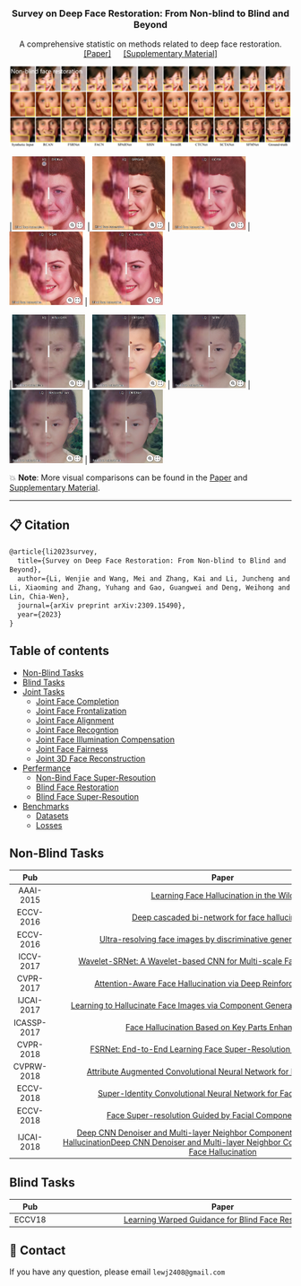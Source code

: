 <!-- PROJECT LOGO -->
<p align="center">
  <h3 align="center">Survey on Deep Face Restoration: From Non-blind to Blind and Beyond </h3>
  <p align="center">A comprehensive statistic on methods related to deep face restoration.
    <br />
    <a href="http://export.arxiv.org/pdf/2309.15490">[Paper]</a> &emsp;
    <a href="https://github.com/24wenjie-li/Awesome-Face-Restoration/blob/main/imgs/Supplementary.pdf">[Supplementary Material]</a>
  </p>
</p>

<p align="center">
  <img src="imgs/Non-blind.png">
</p>

|[<img src="imgs/Synthetic_DFDNet.png" height="131px"/>](https://imgsli.com/MjEwOTA4) | [<img src="imgs/Synthetic_GFPGAN.png" height="131px"/>](https://imgsli.com/MjEwOTA5) | [<img src="imgs/Synthetic_GCFSR.png" height="131px">](https://imgsli.com/MjEwOTEz) | [<img src="imgs/Synthetic_VGFR.png" height="131px"/>](https://imgsli.com/MjEwOTEy) | [<img src="imgs/Synthetic_CodeFormer.png" height="131px"/>](https://imgsli.com/MjEwOTEw)

|[<img src="imgs/Real_HiFaceGAN.png" height="131px"/>](https://imgsli.com/MjEwOTIx) | [<img src="imgs/Real_GFPGAN.png" height="131px"/>](https://imgsli.com/MjEwOTE4) | [<img src="imgs/Real_SGPN.png" height="131px">](https://imgsli.com/MjEwOTE3) | [<img src="imgs/Real_RestoreFormer.png" height="131px"/>](https://imgsli.com/MjEwOTE5) | [<img src="imgs/Real_DMDNet.png" height="131px"/>](https://imgsli.com/MjEwOTIw)

:boom: **Note**: More visual comparisons can be found in the <a href="http://export.arxiv.org/pdf/2309.15490">Paper</a> and <a href="https://github.com/24wenjie-li/Awesome-Face-Restoration/blob/main/imgs/Supplementary.pdf">Supplementary Material</a>.
  
---

## :clipboard: Citation

```
@article{li2023survey,
  title={Survey on Deep Face Restoration: From Non-blind to Blind and Beyond},
  author={Li, Wenjie and Wang, Mei and Zhang, Kai and Li, Juncheng and Li, Xiaoming and Zhang, Yuhang and Gao, Guangwei and Deng, Weihong and Lin, Chia-Wen},
  journal={arXiv preprint arXiv:2309.15490},
  year={2023}
}
```

## Table of contents
<!-- - [Survey paper](#survey-paper)
- [Table of contents](#table-of-contents) -->
- [Non-Blind Tasks](#non-blind-face-restoration)
- [Blind Tasks](#blind-face-restoration)
- [Joint Tasks](#joint-tasks)
  - [Joint Face Completion](#Joint-Face-Completion)
  - [Joint Face Frontalization](#Joint-Face-Frontalization)
  - [Joint Face Alignment](#Joint-Face-Alignment)
  - [Joint Face Recogntion](#Joint-Face-Recogntion)
  - [Joint Face Illumination Compensation](#Joint-Face-Illumination-Compensation)
  - [Joint Face Fairness](#Joint-Face-Fairness)
  - [Joint 3D Face Reconstruction](#Joint-3D-Face-Reconstruction)
- [Perfermance](#perfermance)
  - [Non-Bind Face Super-Resoution](#Non-blind-Face-Super-Resoution)
  - [Blind Face Restoration](#Blind-Face-Restoration)
  - [Blind Face Super-Resoution](#Blind-Face-Super-Resoution)
- [Benchmarks](#benchmarks)
  - [Datasets](#datasets)
  - [Losses](#loss)
 

## Non-Blind Tasks
|Pub<div style="width:60px">|Paper<div style="width:600px">|Technology<div style="width:100px">|
|:---:|:----:|:----:|
|AAAI-2015|<a href="https://ojs.aaai.org/index.php/AAAI/article/download/9795/9654">Learning Face Hallucination in the Wild|CNN-based|
|ECCV-2016|<a href="https://browse.arxiv.org/pdf/1607.05046v1.pdf">Deep cascaded bi-network for face hallucination|CNN-based|
|ECCV-2016|<a href="https://browse.arxiv.org/pdf/1707.00737.pdf">Ultra-resolving face images by discriminative generative networks|GAN-based|
|ICCV-2017|<a href="[https://openaccess.thecvf.com/content_ICCV_2017/papers/Huang_Wavelet-SRNet_A_Wavelet-Based_ICCV_2017_paper.pdf]">Wavelet-SRNet: A Wavelet-based CNN for Multi-scale Face Super Resolution|Wavelet transform|
|CVPR-2017|<a href="[https://arxiv.org/abs/1708.03132]">Attention-Aware Face Hallucination via Deep Reinforcement Learning|Attention-based|
|IJCAI-2017|<a href="[https://arxiv.org/pdf/1708.00223.pdf]">Learning to Hallucinate Face Images via Component Generation and Enhancement|Prior-based|
|ICASSP-2017|<a href="[https://ieeexplore.ieee.org/document/8462170]">Face Hallucination Based on Key Parts Enhancement|CNN-based|
|CVPR-2018|<a href="[https://openaccess.thecvf.com/content_cvpr_2018/papers/Chen_FSRNet_End-to-End_Learning_CVPR_2018_paper.pdf]">FSRNet: End-to-End Learning Face Super-Resolution with Facial Priors|Prior-based|
|CVPRW-2018|<a href="[https://arxiv.org/pdf/1811.02328.pdf]">Attribute Augmented Convolutional Neural Network for Face Hallucination|GAN-based|
|ECCV-2018|<a href="[https://arxiv.org/pdf/1811.02328.pdf]">Super-Identity Convolutional Neural Network for Face Hallucination|Prior-based|
|ECCV-2018|<a href="[https://openaccess.thecvf.com/content_ECCV_2018/papers/Xin_Yu_Face_Super-resolution_Guided_ECCV_2018_paper.pdf]">Face Super-resolution Guided by Facial Component Heatmaps|Prior-based|
|IJCAI-2018|<a href="[https://arxiv.org/pdf/1806.10726.pdf]">Deep CNN Denoiser and Multi-layer Neighbor Component Embedding for Face HallucinationDeep CNN Denoiser and Multi-layer Neighbor Component Embedding for Face Hallucination|CNN-based|



## Blind Tasks
|Pub<div style="width:60px">|Paper<div style="width:600px">|Technology<div style="width:100px">|
|:---:|:----:|:----:|
|ECCV18|<a href="https://openaccess.thecvf.com/content_ECCV_2018/papers/Xiaoming_Li_Learning_Warped_Guidance_ECCV_2018_paper.pdf">Learning Warped Guidance for Blind Face Restoration|CNN|

## :e-mail: Contact

If you have any question, please email `lewj2408@gmail.com`
